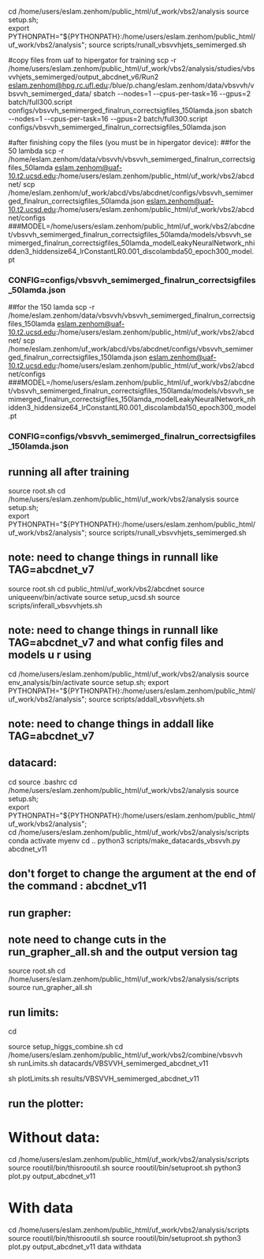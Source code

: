 cd /home/users/eslam.zenhom/public_html/uf_work/vbs2/analysis
source setup.sh;  
export PYTHONPATH="${PYTHONPATH}:/home/users/eslam.zenhom/public_html/uf_work/vbs2/analysis"; 
source scripts/runall_vbsvvhjets_semimerged.sh 

   #copy files from uaf to hipergator for training 
   scp -r /home/users/eslam.zenhom/public_html/uf_work/vbs2/analysis/studies/vbsvvhjets_semimerged/output_abcdnet_v6/Run2 eslam.zenhom@hpg.rc.ufl.edu:/blue/p.chang/eslam.zenhom/data/vbsvvh/vbsvvh_semimerged_data/ 
   sbatch --nodes=1 --cpus-per-task=16 --gpus=2  batch/full300.script configs/vbsvvh_semimerged_finalrun_correctsigfiles_150lamda.json
   sbatch --nodes=1 --cpus-per-task=16 --gpus=2  batch/full300.script configs/vbsvvh_semimerged_finalrun_correctsigfiles_50lamda.json
   
   #after finishing copy the files (you must be in hipergator device):
   ##for the 50 lambda
   scp -r /home/eslam.zenhom/data/vbsvvh/vbsvvh_semimerged_finalrun_correctsigfiles_50lamda eslam.zenhom@uaf-10.t2.ucsd.edu:/home/users/eslam.zenhom/public_html/uf_work/vbs2/abcdnet/
   scp /home/eslam.zenhom/uf_work/abcd/vbs/abcdnet/configs/vbsvvh_semimerged_finalrun_correctsigfiles_50lamda.json eslam.zenhom@uaf-10.t2.ucsd.edu:/home/users/eslam.zenhom/public_html/uf_work/vbs2/abcdnet/configs
   ###MODEL=/home/users/eslam.zenhom/public_html/uf_work/vbs2/abcdnet/vbsvvh_semimerged_finalrun_correctsigfiles_50lamda/models/vbsvvh_semimerged_finalrun_correctsigfiles_50lamda_modelLeakyNeuralNetwork_nhidden3_hiddensize64_lrConstantLR0.001_discolambda50_epoch300_model.pt
   ### CONFIG=configs/vbsvvh_semimerged_finalrun_correctsigfiles_50lamda.json
   
   
   ##for the 150 lamda
   scp -r /home/eslam.zenhom/data/vbsvvh/vbsvvh_semimerged_finalrun_correctsigfiles_150lamda eslam.zenhom@uaf-10.t2.ucsd.edu:/home/users/eslam.zenhom/public_html/uf_work/vbs2/abcdnet/
   scp /home/eslam.zenhom/uf_work/abcd/vbs/abcdnet/configs/vbsvvh_semimerged_finalrun_correctsigfiles_150lamda.json eslam.zenhom@uaf-10.t2.ucsd.edu:/home/users/eslam.zenhom/public_html/uf_work/vbs2/abcdnet/configs
   ###MODEL=/home/users/eslam.zenhom/public_html/uf_work/vbs2/abcdnet/vbsvvh_semimerged_finalrun_correctsigfiles_150lamda/models/vbsvvh_semimerged_finalrun_correctsigfiles_150lamda_modelLeakyNeuralNetwork_nhidden3_hiddensize64_lrConstantLR0.001_discolambda150_epoch300_model.pt
   ### CONFIG=configs/vbsvvh_semimerged_finalrun_correctsigfiles_150lamda.json


 
## running all after training
source root.sh
cd /home/users/eslam.zenhom/public_html/uf_work/vbs2/analysis
source setup.sh;  
export PYTHONPATH="${PYTHONPATH}:/home/users/eslam.zenhom/public_html/uf_work/vbs2/analysis"; 
source scripts/runall_vbsvvhjets_semimerged.sh 
## note: need to change things in runnall like TAG=abcdnet_v7

source root.sh
cd public_html/uf_work/vbs2/abcdnet
source uniqueenv/bin/activate 
source setup_ucsd.sh 
source scripts/inferall_vbsvvhjets.sh 
## note: need to change things in runnall like TAG=abcdnet_v7 and what config files and models u r using

cd /home/users/eslam.zenhom/public_html/uf_work/vbs2/analysis 
source env_analysis/bin/activate 
source setup.sh; 
export PYTHONPATH="${PYTHONPATH}:/home/users/eslam.zenhom/public_html/uf_work/vbs2/analysis"; 
source scripts/addall_vbsvvhjets.sh 
## note: need to change things in addall like TAG=abcdnet_v7




## datacard:
cd 
source .bashrc 
cd /home/users/eslam.zenhom/public_html/uf_work/vbs2/analysis 
source setup.sh;  
export PYTHONPATH="${PYTHONPATH}:/home/users/eslam.zenhom/public_html/uf_work/vbs2/analysis";  
cd /home/users/eslam.zenhom/public_html/uf_work/vbs2/analysis/scripts 
conda activate myenv 
cd .. 
python3 scripts/make_datacards_vbsvvh.py abcdnet_v11
## don't forget to change the argument at the end of the command : abcdnet_v11
 
## run grapher:
## note need to change cuts in the run_grapher_all.sh and the output version tag
source root.sh
cd /home/users/eslam.zenhom/public_html/uf_work/vbs2/analysis/scripts
source run_grapher_all.sh

## run limits:
cd 

source setup_higgs_combine.sh 
cd /home/users/eslam.zenhom/public_html/uf_work/vbs2/combine/vbsvvh  
sh runLimits.sh datacards/VBSVVH_semimerged_abcdnet_v11 

sh plotLimits.sh results/VBSVVH_semimerged_abcdnet_v11



## run the plotter:
 
# Without data: 
cd /home/users/eslam.zenhom/public_html/uf_work/vbs2/analysis/scripts  
source rooutil/bin/thisrooutil.sh 
source rooutil/bin/setuproot.sh 
python3 plot.py output_abcdnet_v11 


# With data 
cd /home/users/eslam.zenhom/public_html/uf_work/vbs2/analysis/scripts  
source rooutil/bin/thisrooutil.sh 
source rooutil/bin/setuproot.sh 
python3 plot.py output_abcdnet_v11  data withdata 
